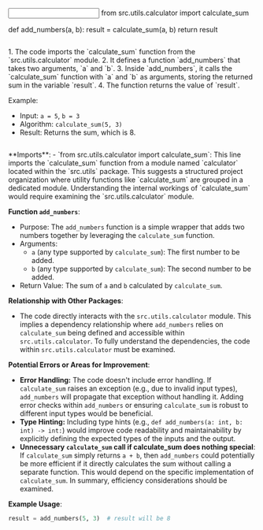 <input code>
from src.utils.calculator import calculate_sum

def add_numbers(a, b):
    result = calculate_sum(a, b)
    return result
```

```
<algorithm>
1. The code imports the `calculate_sum` function from the `src.utils.calculator` module.
2. It defines a function `add_numbers` that takes two arguments, `a` and `b`.
3. Inside `add_numbers`, it calls the `calculate_sum` function with `a` and `b` as arguments, storing the returned sum in the variable `result`.
4. The function returns the value of `result`.

Example:
- Input: `a = 5`, `b = 3`
- Algorithm: `calculate_sum(5, 3)`
- Result: Returns the sum, which is 8.
```

```
<explanation>
**Imports**:
- `from src.utils.calculator import calculate_sum`: This line imports the `calculate_sum` function from a module named `calculator` located within the `src.utils` package. This suggests a structured project organization where utility functions like `calculate_sum` are grouped in a dedicated module.  Understanding the internal workings of `calculate_sum` would require examining the `src.utils.calculator` module.

**Function `add_numbers`**:
- Purpose: The `add_numbers` function is a simple wrapper that adds two numbers together by leveraging the `calculate_sum` function.
- Arguments:
    - `a` (any type supported by `calculate_sum`): The first number to be added.
    - `b` (any type supported by `calculate_sum`): The second number to be added.
- Return Value: The sum of `a` and `b` calculated by `calculate_sum`.

**Relationship with Other Packages**:
- The code directly interacts with the `src.utils.calculator` module.  This implies a dependency relationship where `add_numbers` relies on `calculate_sum` being defined and accessible within `src.utils.calculator`.  To fully understand the dependencies, the code within `src.utils.calculator` must be examined.

**Potential Errors or Areas for Improvement**:
- **Error Handling:** The code doesn't include error handling. If `calculate_sum` raises an exception (e.g., due to invalid input types), `add_numbers` will propagate that exception without handling it.  Adding error checks within `add_numbers` or ensuring `calculate_sum` is robust to different input types would be beneficial.
- **Type Hinting:** Including type hints (e.g., `def add_numbers(a: int, b: int) -> int:`) would improve code readability and maintainability by explicitly defining the expected types of the inputs and the output.
- **Unnecessary `calculate_sum` call if calculate_sum does nothing special**:  If `calculate_sum` simply returns `a + b`, then `add_numbers` could potentially be more efficient if it directly calculates the sum without calling a separate function.  This would depend on the specific implementation of `calculate_sum`.  In summary, efficiency considerations should be examined.

**Example Usage**:
```python
result = add_numbers(5, 3)  # result will be 8
```
```